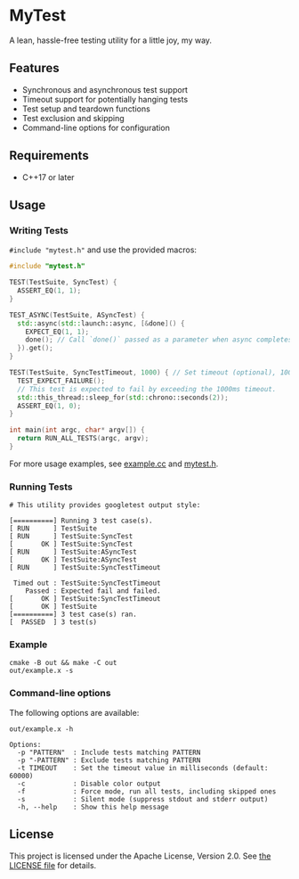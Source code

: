 # MyTest

A lean, hassle-free testing utility for a little joy, my way.

## Features

- Synchronous and asynchronous test support
- Timeout support for potentially hanging tests
- Test setup and teardown functions
- Test exclusion and skipping
- Command-line options for configuration

## Requirements

- C++17 or later

## Usage

### Writing Tests

`#include "mytest.h"` and use the provided macros:

```cpp
#include "mytest.h"

TEST(TestSuite, SyncTest) {
  ASSERT_EQ(1, 1);
}

TEST_ASYNC(TestSuite, ASyncTest) {
  std::async(std::launch::async, [&done]() {
    EXPECT_EQ(1, 1);
    done(); // Call `done()` passed as a parameter when async completes.
  }).get();
}

TEST(TestSuite, SyncTestTimeout, 1000) { // Set timeout (optional), 1000ms
  TEST_EXPECT_FAILURE();
  // This test is expected to fail by exceeding the 1000ms timeout.
  std::this_thread::sleep_for(std::chrono::seconds(2));
  ASSERT_EQ(1, 0);
}

int main(int argc, char* argv[]) {
  return RUN_ALL_TESTS(argc, argv);
}
```

For more usage examples, see [example.cc](example.cc) and [mytest.h](mytest.h).

### Running Tests

```shell
# This utility provides googletest output style:

[==========] Running 3 test case(s).
[ RUN      ] TestSuite
[ RUN      ] TestSuite:SyncTest
[       OK ] TestSuite:SyncTest
[ RUN      ] TestSuite:ASyncTest
[       OK ] TestSuite:ASyncTest
[ RUN      ] TestSuite:SyncTestTimeout

 Timed out : TestSuite:SyncTestTimeout
    Passed : Expected fail and failed.
[       OK ] TestSuite:SyncTestTimeout
[       OK ] TestSuite
[==========] 3 test case(s) ran.
[  PASSED  ] 3 test(s)
```

### Example

```shell
cmake -B out && make -C out
out/example.x -s
```

### Command-line options

The following options are available:

```shell
out/example.x -h

Options:
  -p "PATTERN"  : Include tests matching PATTERN
  -p "-PATTERN" : Exclude tests matching PATTERN
  -t TIMEOUT    : Set the timeout value in milliseconds (default: 60000)
  -c            : Disable color output
  -f            : Force mode, run all tests, including skipped ones
  -s            : Silent mode (suppress stdout and stderr output)
  -h, --help    : Show this help message
```

## License

This project is licensed under the Apache License, Version 2.0. See [the LICENSE file](http://www.apache.org/licenses/LICENSE-2.0) for details.
